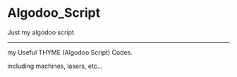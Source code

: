 # Algodoo_Script
Just my algodoo script

-----------------------------------
my Useful THYME (Algodoo Script) Codes.

including machines, lasers, etc...
